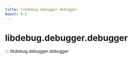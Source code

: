 ```yaml
---
title: libdebug.debugger.debugger
boost: 0.5
---
```

# libdebug.debugger.debugger
::: libdebug.debugger.debugger
